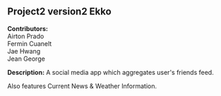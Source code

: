 ## Project2 version2 Ekko

**Contributors:**  
Airton Prado  
Fermin Cuanelt  
Jae Hwang  
Jean George  

**Description:**
A social media app which aggregates user's friends feed.  

Also features Current News & Weather Information.  
